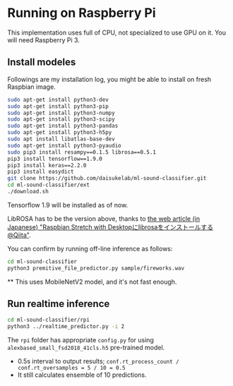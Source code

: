 # Running on Raspberry Pi

This implementation uses full of CPU, not specialized to use GPU on it. You will need Raspberry Pi 3.

## Install modeles

Followings are my installation log, you might be able to install on fresh Raspbian image.

```sh
sudo apt-get install python3-dev
sudo apt-get install python3-pip
sudo apt-get install python3-numpy
sudo apt-get install python3-scipy
sudo apt-get install python3-pandas
sudo apt-get install python3-h5py
sudo apt install libatlas-base-dev
sudo apt-get install python3-pyaudio
sudo pip3 install resampy==0.1.5 librosa==0.5.1
pip3 install tensorflow==1.9.0
pip3 install keras==2.2.0
pip3 install easydict
git clone https://github.com/daisukelab/ml-sound-classifier.git
cd ml-sound-classifier/ext
./download.sh
```

Tensorflow 1.9 will be installed as of now.

LibROSA has to be the version above, thanks to [the web article (in Japanese) "Raspbian Stretch with Desktopにlibrosaをインストールする@Qiita"](https://qiita.com/mayfair/items/92874e69ba63378f6280).

You can confirm by running off-line inference as follows:

```sh
cd ml-sound-classifier
python3 premitive_file_predictor.py sample/fireworks.wav
```

** This uses MobileNetV2 model, and it's not fast enough.

## Run realtime inference

```sh
cd ml-sound-classifier/rpi
python3 ../realtime_predictor.py -i 2
```

The `rpi` folder has appropriate `config.py` for using `alexbased_small_fsd2018_41cls.h5` pre-trained model.

- 0.5s interval to output results; `conf.rt_process_count / conf.rt_oversamples = 5 / 10 = 0.5`
- It still calculates ensemble of 10 predictions.

